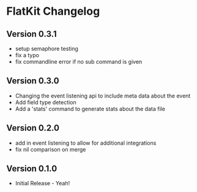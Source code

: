 # FlatKit Changelog
## Version 0.3.1
* setup semaphore testing
* fix a typo
* fix commandline error if no sub command is given

## Version 0.3.0

* Changing the event listening api to include meta data about the event
* Add field type detection
* Add a 'stats' command to generate stats about the data file

## Version 0.2.0

* add in event listening to allow for additional integrations
* fix nil comparison on merge

## Version 0.1.0

* Initial Release - Yeah!


